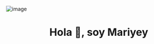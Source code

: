![image](https://github.com/Mariayey12/Mariayey12/assets/92681721/db5015ef-e2a1-4a2a-99c1-7b725c5208ac)

<h1 align="center">Hola 👋, soy Mariyey</h1> 




